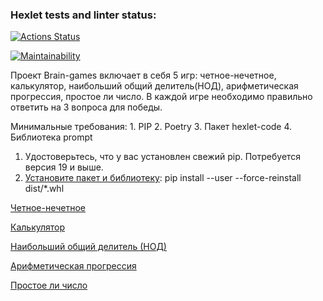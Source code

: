 ### Hexlet tests and linter status:
[![Actions Status](https://github.com/VrnkProg1/python-project-49/workflows/hexlet-check/badge.svg)](https://github.com/VrnkProg1/python-project-49/actions)

[![Maintainability](https://api.codeclimate.com/v1/badges/e1635aff1ff706e4c52a/maintainability)](https://codeclimate.com/github/VrnkProg1/python-project-49/maintainability)

Проект Brain-games включает в себя 5 игр: четное-нечетное, калькулятор, наибольший общий делитель(НОД), арифметическая прогрессия, простое ли число.
В каждой игре необходимо правильно ответить на 3 вопроса для победы. 

Минимальные требования:
    1. PIP 
    2. Poetry 
    3. Пакет hexlet-code 
    4. Библиотека prompt 
 
1. Удостоверьтесь, что у вас установлен свежий pip. Потребуется версия 19 и выше. 
2. [Установите пакет и библиотеку](https://asciinema.org/a/PAcQxq5xfo6tAUYYx0LjOsj6b):
 pip install --user --force-reinstall dist/*.whl 

[Четное-нечетное](https://asciinema.org/a/upGne8wMNye1vUmkZximI01g4)

[Калькулятор](https://asciinema.org/a/Bh8Wl2qwtPTin9de3a6TSHNrF)

[Наибольший общий делитель (НОД)](https://asciinema.org/a/OJ0GJwpZMgc7rBQiBRLoEuRvL)

[Арифметическая прогрессия](https://asciinema.org/a/MJ05B9jAK6HqySiofYEeIB4qk)

[Простое ли число](https://asciinema.org/a/RpiVfJICH24O2H7KqedwhhTUv)